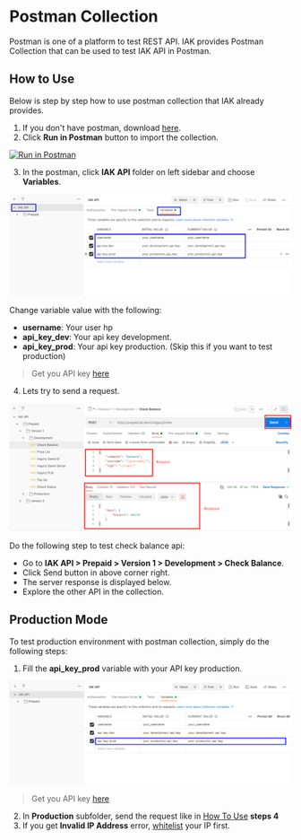 # Postman Collection

Postman is one of a platform to test REST API. IAK provides Postman Collection that can be used to test IAK API in Postman.

## How to Use

Below is step by step how to use postman collection that IAK already provides.

  1. If you don't have postman, download [here](https://www.postman.com/downloads).
  2. Click **Run in Postman** button to import the collection.

  [![Run in Postman](https://run.pstmn.io/button.svg)](https://app.getpostman.com/run-collection/1f6f2b4bdd88c351bbcc)

  3. In the postman, click **IAK API** folder on left sidebar and choose **Variables**. 
  
  ![Initialize Postman Collection](../assets/images/postman-collection/initialize.png)

  Change variable value with the following:
  
  - **username**: Your user hp
  - **api_key_dev**: Your api key development. 
  - **api_key_prod**: Your api key production. (Skip this if you want to test production)

<!-- theme: info -->

> Get you API key [here](https://developer.mobilepulsa.net/home)
  
  4. Lets try to send a request. 
  
![Test Request](../assets/images/postman-collection/test.png)

  Do the following step to test check balance api:
  
  - Go to **IAK API > Prepaid > Version 1 > Development > Check Balance**. 
  - Click Send button in above corner right.
  - The server response is displayed below.
  - Explore the other API in the collection.

## Production Mode

To test production environment with postman collection, simply do the following steps:

  1. Fill the **api_key_prod** variable with your API key production.

![API Key prod](../assets/images/postman-collection/api_key_prod.png)

<!-- theme: info -->

> Get you API key [here](https://developer.mobilepulsa.net/home)

  2. In **Production** subfolder, send the request like in [How To Use](#how-to-use) **steps 4**
  3. If you get **Invalid IP Address** error, [whitelist](https://developer.mobilepulsa.net/production/ip) your IP first.

